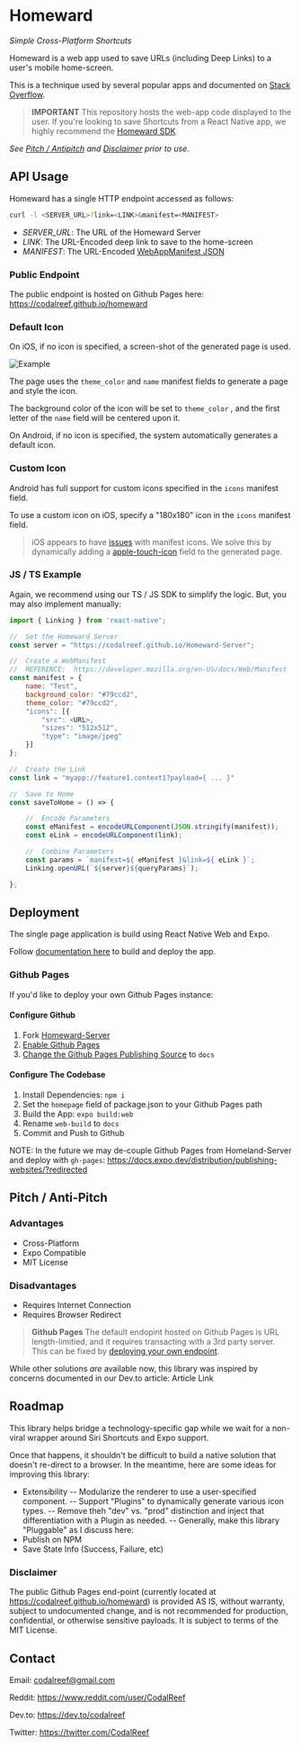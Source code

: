 # Homeward
> 
*Simple Cross-Platform Shortcuts*

Homeward is a web app used to save URLs (including Deep Links) to a user's mobile home-screen.

This is a technique used by several popular apps and documented on [Stack Overflow](https://stackoverflow.com/questions/28042152/link-to-safari-add-to-home-screen-from-inside-app).

>  **IMPORTANT**
>  This repository hosts the web-app code displayed to the user.  If you're looking to save Shortcuts from a React Native app, we highly recommend the [Homeward SDK](https://github.com/CodalReef/homeward-sdk)

*See [Pitch / Antipitch](#pitch--anti-pitch) and [Disclaimer](#disclaimer) prior to use.*

##  API Usage

Homeward has a single HTTP endpoint accessed as follows:

```bash
curl -l <SERVER_URL>?link=<LINK>&manifest=<MANIFEST>
```

-  *SERVER_URL*:  The URL of the Homeward Server
-  *LINK*:  The URL-Encoded deep link to save to the home-screen
-  *MANIFEST*:  The URL-Encoded [WebAppManifest JSON](https://developer.mozilla.org/en-US/docs/Web/Manifest)

###  Public Endpoint

The public endpoint is hosted on Github Pages here:  https://codalreef.github.io/homeward

###  Default Icon

On iOS, if no icon is specified, a screen-shot of the generated page is used.

![Example](https://res.cloudinary.com/practicaldev/image/fetch/s--TmgpWgZl--/c_limit%2Cf_auto%2Cfl_progressive%2Cq_auto%2Cw_880/https://dev-to-uploads.s3.amazonaws.com/uploads/articles/anu7aab9g5bwmlnr2nl3.png)

The page uses the `theme_color` and `name` manifest fields to generate a page and style the icon.

The background color of the icon will be set to `theme_color` , and the first letter of the `name` field will be centered upon it.

On Android, if no icon is specified, the system automatically generates a default icon.

###  Custom Icon

Android has full support for custom icons specified in the `icons` manifest field.

To use a custom icon on iOS, specify a "180x180" icon in the `icons` manifest field.

>  iOS appears to have [issues](https://stackoverflow.com/questions/49568333/pwa-icons-are-not-used-in-ios-11-3) with manifest icons.  We solve this by dynamically adding a [apple-touch-icon](https://developer.apple.com/library/archive/documentation/AppleApplications/Reference/SafariWebContent/ConfiguringWebApplications/ConfiguringWebApplications.html) field to the generated page.
> 

### JS / TS Example

Again, we recommend using our TS / JS SDK to simplify the logic.  But, you may also implement manually:

```javascript
import { Linking } from 'react-native';

//  Set the Homeward Server
const server = "https://codalreef.github.io/Homeward-Server";

//  Create a WebManifest
//  REFERENCE:  https://developer.mozilla.org/en-US/docs/Web/Manifest
const manifest = {
    name: "Test",
    background_color: "#79ccd2",
    theme_color: "#79ccd2",
    "icons": [{
        "src": <URL>,
        "sizes": "512x512",
        "type": "image/jpeg"
    }]
};

//  Create the Link
const link = "myapp://feature1.context1?payload={ ... }"

//  Save to Home
const saveToHome = () => {

    //  Encode Parameters
    const eManifest = encodeURLComponent(JSON.stringify(manifest));
    const eLink = encodeURLComponent(link);

    //  Combine Parameters
    const params = `manifest=${ eManifest }&link=${ eLink }`;
    Linking.openURL(`${server}${queryParams}`);

};
```

##  Deployment

The single page application is build using React Native Web and Expo.

Follow [documentation here](https://docs.expo.dev/distribution/publishing-websites/) to build and deploy the app.

### Github Pages

If you'd like to deploy your own Github Pages instance:

#### Configure Github
1.  Fork [Homeward-Server](https://github.com/CodalReef/Homeward-Server)
2.  [Enable Github Pages](https://docs.github.com/en/pages/getting-started-with-github-pages/creating-a-github-pages-site#creating-your-site)
3.  [Change the Github Pages Publishing Source](https://docs.github.com/en/pages/getting-started-with-github-pages/configuring-a-publishing-source-for-your-github-pages-site) to `docs`

#### Configure The Codebase

1.  Install Dependencies:  `npm i`
2.  Set the `homepage` field of package.json to your Github Pages path
3.  Build the App:  `expo build:web`
4.  Rename `web-build` to `docs`
5.  Commit and Push to Github

NOTE:  In the future we may de-couple Github Pages from Homeland-Server and deploy with `gh-pages`:  https://docs.expo.dev/distribution/publishing-websites/?redirected

## Pitch / Anti-Pitch

###  Advantages
-  Cross-Platform
-  Expo Compatible
-  MIT License

###  Disadvantages
-  Requires Internet Connection
-  Requires Browser Redirect

>  **Github Pages**
> The default endopint hosted on Github Pages is URL length-limitied, and it requires transacting with a 3rd party server.  This can be fixed by [deploying your own endpoint](#deployment).

While other solutions *are* available now, this library was inspired by concerns documented in our Dev.to article:  Article Link


##  Roadmap

This library helps bridge a technology-specific gap while we wait for a non-viral wrapper around Siri Shortcuts and Expo support.

Once that happens, it shouldn't be difficult to build a native solution that doesn't re-direct to a browser.  In the meantime, here are some ideas for improving this library:

-  Extensibility
--  Modularize the renderer to use a user-specified component.
--  Support "Plugins" to dynamically generate various icon types.
--  Remove theh "dev" vs. "prod" distinction and inject that differentiation with a Plugin as needed.
--  Generally, make this library "Pluggable" as I discuss here:  
-  Publish on NPM
-  Save State Info (Success, Failure, etc)

###  Disclaimer

The public Github Pages end-point (currently located at https://codalreef.github.io/homeward) is provided AS IS, without warranty, subject to undocumented change, and is not recommended for production, confidential, or otherwise sensitive payloads.  It is subject to terms of the MIT License.

##  Contact

Email:  codalreef@gmail.com

Reddit:  https://www.reddit.com/user/CodalReef

Dev.to:  https://dev.to/codalreef

Twitter:  https://twitter.com/CodalReef
